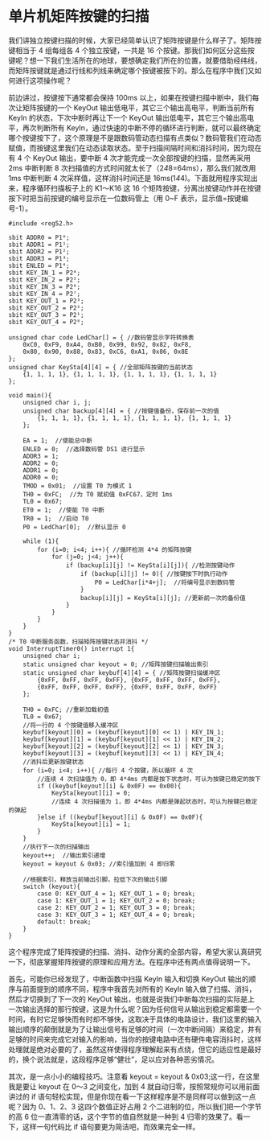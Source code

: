 # 单片机矩阵按键的扫描

我们讲独立按键扫描的时候，大家已经简单认识了矩阵按键是什么样子了。矩阵按键相当于 4 组每组各 4 个独立按键，一共是 16 个按键。那我们如何区分这些按键呢？想一下我们生活所在的地球，要想确定我们所在的位置，就要借助经纬线，而矩阵按键就是通过行线和列线来确定哪个按键被按下的。那么在程序中我们又如何进行这项操作呢？

前边讲过，按键按下通常都会保持 100ms 以上，如果在按键扫描中断中，我们每次让矩阵按键的一个 KeyOut 输出低电平，其它三个输出高电平，判断当前所有 KeyIn 的状态，下次中断时再让下一个 KeyOut 输出低电平，其它三个输出高电平，再次判断所有 KeyIn，通过快速的中断不停的循环进行判断，就可以最终确定哪个按键按下了，这个原理是不是跟数码管动态扫描有点类似？数码管我们在动态赋值，而按键这里我们在动态读取状态。至于扫描间隔时间和消抖时间，因为现在有 4 个 KeyOut 输出，要中断 4 次才能完成一次全部按键的扫描，显然再采用 2ms 中断判断 8 次扫描值的方式时间就太长了（2*4*8=64ms），那么我们就改用 1ms 中断判断 4 次采样值，这样消抖时间还是 16ms(1*4*4)。下面就用程序实现出来，程序循环扫描板子上的 K1～K16 这 16 个矩阵按键，分离出按键动作并在按键按下时把当前按键的编号显示在一位数码管上（用 0~F 表示，显示值=按键编号-1）。

```
#include <reg52.h>

sbit ADDR0 = P1⁰;
sbit ADDR1 = P1¹;
sbit ADDR2 = P1²;
sbit ADDR3 = P1³;
sbit ENLED = P1⁴;
sbit KEY_IN_1 = P2⁴;
sbit KEY_IN_2 = P2⁵;
sbit KEY_IN_3 = P2⁶;
sbit KEY_IN_4 = P2⁷;
sbit KEY_OUT_1 = P2³;
sbit KEY_OUT_2 = P2²;
sbit KEY_OUT_3 = P2¹;
sbit KEY_OUT_4 = P2⁰;

unsigned char code LedChar[] = { //数码管显示字符转换表
    0xC0, 0xF9, 0xA4, 0xB0, 0x99, 0x92, 0x82, 0xF8,
    0x80, 0x90, 0x88, 0x83, 0xC6, 0xA1, 0x86, 0x8E
};
unsigned char KeySta[4][4] = { //全部矩阵按键的当前状态
    {1, 1, 1, 1}, {1, 1, 1, 1}, {1, 1, 1, 1}, {1, 1, 1, 1}
};

void main(){
    unsigned char i, j;
    unsigned char backup[4][4] = { //按键值备份，保存前一次的值
        {1, 1, 1, 1}, {1, 1, 1, 1}, {1, 1, 1, 1}, {1, 1, 1, 1}
    };

    EA = 1;  //使能总中断
    ENLED = 0;  //选择数码管 DS1 进行显示
    ADDR3 = 1;
    ADDR2 = 0;
    ADDR1 = 0;
    ADDR0 = 0;
    TMOD = 0x01;  //设置 T0 为模式 1
    TH0 = 0xFC;  //为 T0 赋初值 0xFC67，定时 1ms
    TL0 = 0x67;
    ET0 = 1;  //使能 T0 中断
    TR0 = 1;  //启动 T0
    P0 = LedChar[0];  //默认显示 0

    while (1){
        for (i=0; i<4; i++){ //循环检测 4*4 的矩阵按键
            for (j=0; j<4; j++){
                if (backup[i][j] != KeySta[i][j]){ //检测按键动作
                    if (backup[i][j] != 0){ //按键按下时执行动作
                        P0 = LedChar[i*4+j];  //将编号显示到数码管
                    }
                    backup[i][j] = KeySta[i][j]; //更新前一次的备份值
                }
            }
        }
    }
}
/* T0 中断服务函数，扫描矩阵按键状态并消抖 */
void InterruptTimer0() interrupt 1{
    unsigned char i;
    static unsigned char keyout = 0; //矩阵按键扫描输出索引
    static unsigned char keybuf[4][4] = { //矩阵按键扫描缓冲区
        {0xFF, 0xFF, 0xFF, 0xFF}, {0xFF, 0xFF, 0xFF, 0xFF},
        {0xFF, 0xFF, 0xFF, 0xFF}, {0xFF, 0xFF, 0xFF, 0xFF}
    };

    TH0 = 0xFC; //重新加载初值
    TL0 = 0x67;
    //将一行的 4 个按键值移入缓冲区
    keybuf[keyout][0] = (keybuf[keyout][0] << 1) | KEY_IN_1;
    keybuf[keyout][1] = (keybuf[keyout][1] << 1) | KEY_IN_2;
    keybuf[keyout][2] = (keybuf[keyout][2] << 1) | KEY_IN_3;
    keybuf[keyout][3] = (keybuf[keyout][3] << 1) | KEY_IN_4;
    //消抖后更新按键状态
    for (i=0; i<4; i++){ //每行 4 个按键，所以循环 4 次
        //连续 4 次扫描值为 0，即 4*4ms 内都是按下状态时，可认为按键已稳定的按下
        if ((keybuf[keyout][i] & 0x0F) == 0x00){
            KeySta[keyout][i] = 0;
            //连续 4 次扫描值为 1，即 4*4ms 内都是弹起状态时，可认为按键已稳定的弹起
        }else if ((keybuf[keyout][i] & 0x0F) == 0x0F){
            KeySta[keyout][i] = 1;
        }
    }
    //执行下一次的扫描输出
    keyout++;  //输出索引递增
    keyout = keyout & 0x03; //索引值加到 4 即归零

    //根据索引，释放当前输出引脚，拉低下次的输出引脚
    switch (keyout){
        case 0: KEY_OUT_4 = 1; KEY_OUT_1 = 0; break;
        case 1: KEY_OUT_1 = 1; KEY_OUT_2 = 0; break;
        case 2: KEY_OUT_2 = 1; KEY_OUT_3 = 0; break;
        case 3: KEY_OUT_3 = 1; KEY_OUT_4 = 0; break;
        default: break;
    }
}
```

这个程序完成了矩阵按键的扫描、消抖、动作分离的全部内容，希望大家认真研究一下，彻底掌握矩阵按键的原理和应用方法。在程序中还有两点值得说明一下。

首先，可能你已经发现了，中断函数中扫描 KeyIn 输入和切换 KeyOut 输出的顺序与前面提到的顺序不同，程序中我首先对所有的 KeyIn 输入做了扫描、消抖，然后才切换到了下一次的 KeyOut 输出，也就是说我们中断每次扫描的实际是上一次输出选择的那行按键，这是为什么呢？因为任何信号从输出到稳定都需要一个时间，有时它足够快而有时却不够快，这取决于具体的电路设计，我们这里的输入输出顺序的颠倒就是为了让输出信号有足够的时间（一次中断间隔）来稳定，并有足够的时间来完成它对输入的影响，当你的按键电路中还有硬件电容消抖时，这样处理就是绝对必要的了，虽然这样使得程序理解起来有点绕，但它的适应性是最好的，换个说法就是，这段程序足够“健壮”，足以应对各种恶劣情况。

其次，是一点小小的编程技巧。注意看 keyout = keyout & 0x03;这一行，在这里我是要让 keyout 在 0～3 之间变化，加到 4 就自动归零，按照常规你可以用前面讲过的 if 语句轻松实现，但是你现在看一下这样程序是不是同样可以做到这一点呢？因为 0、1、2、3 这四个数值正好占用 2 个二进制的位，所以我们把一个字节的高 6 位一直清零的话，这个字节的值自然就是一种到 4 归零的效果了。看一下，这样一句代码比 if 语句要更为简洁吧，而效果完全一样。